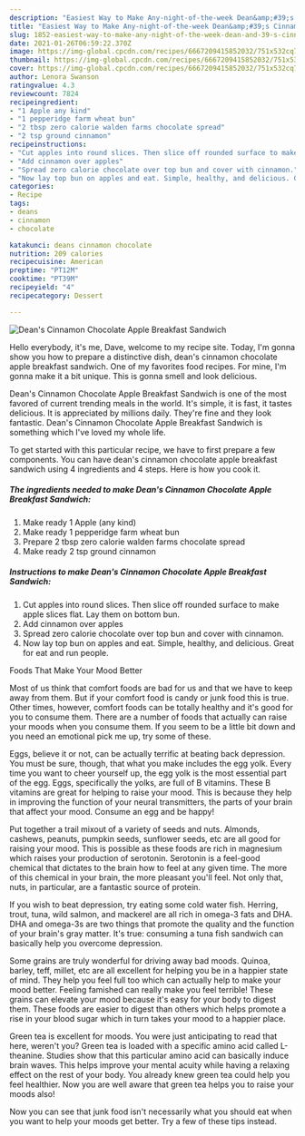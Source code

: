 ```yaml
---
description: "Easiest Way to Make Any-night-of-the-week Dean&amp;#39;s Cinnamon Chocolate Apple Breakfast Sandwich"
title: "Easiest Way to Make Any-night-of-the-week Dean&amp;#39;s Cinnamon Chocolate Apple Breakfast Sandwich"
slug: 1852-easiest-way-to-make-any-night-of-the-week-dean-and-39-s-cinnamon-chocolate-apple-breakfast-sandwich
date: 2021-01-26T06:59:22.370Z
image: https://img-global.cpcdn.com/recipes/6667209415852032/751x532cq70/deans-cinnamon-chocolate-apple-breakfast-sandwich-recipe-main-photo.jpg
thumbnail: https://img-global.cpcdn.com/recipes/6667209415852032/751x532cq70/deans-cinnamon-chocolate-apple-breakfast-sandwich-recipe-main-photo.jpg
cover: https://img-global.cpcdn.com/recipes/6667209415852032/751x532cq70/deans-cinnamon-chocolate-apple-breakfast-sandwich-recipe-main-photo.jpg
author: Lenora Swanson
ratingvalue: 4.3
reviewcount: 7824
recipeingredient:
- "1 Apple any kind"
- "1 pepperidge farm wheat bun"
- "2 tbsp zero calorie walden farms chocolate spread"
- "2 tsp ground cinnamon"
recipeinstructions:
- "Cut apples into round slices. Then slice off rounded surface to make apple slices flat. Lay them on bottom bun."
- "Add cinnamon over apples"
- "Spread zero calorie chocolate over top bun and cover with cinnamon."
- "Now lay top bun on apples and eat. Simple, healthy, and delicious. Great for eat and run people."
categories:
- Recipe
tags:
- deans
- cinnamon
- chocolate

katakunci: deans cinnamon chocolate 
nutrition: 209 calories
recipecuisine: American
preptime: "PT12M"
cooktime: "PT39M"
recipeyield: "4"
recipecategory: Dessert

---
```



![Dean&#39;s Cinnamon Chocolate Apple Breakfast Sandwich](https://img-global.cpcdn.com/recipes/6667209415852032/751x532cq70/deans-cinnamon-chocolate-apple-breakfast-sandwich-recipe-main-photo.jpg)

Hello everybody, it's me, Dave, welcome to my recipe site. Today, I'm gonna show you how to prepare a distinctive dish, dean&#39;s cinnamon chocolate apple breakfast sandwich. One of my favorites food recipes. For mine, I'm gonna make it a bit unique. This is gonna smell and look delicious.



Dean&#39;s Cinnamon Chocolate Apple Breakfast Sandwich is one of the most favored of current trending meals in the world. It's simple, it is fast, it tastes delicious. It is appreciated by millions daily. They're fine and they look fantastic. Dean&#39;s Cinnamon Chocolate Apple Breakfast Sandwich is something which I've loved my whole life.


To get started with this particular recipe, we have to first prepare a few components. You can have dean&#39;s cinnamon chocolate apple breakfast sandwich using 4 ingredients and 4 steps. Here is how you cook it.

<!--inarticleads1-->

##### The ingredients needed to make Dean&#39;s Cinnamon Chocolate Apple Breakfast Sandwich:

1. Make ready 1 Apple (any kind)
1. Make ready 1 pepperidge farm wheat bun
1. Prepare 2 tbsp zero calorie walden farms chocolate spread
1. Make ready 2 tsp ground cinnamon




<!--inarticleads2-->

##### Instructions to make Dean&#39;s Cinnamon Chocolate Apple Breakfast Sandwich:

1. Cut apples into round slices. Then slice off rounded surface to make apple slices flat. Lay them on bottom bun.
1. Add cinnamon over apples
1. Spread zero calorie chocolate over top bun and cover with cinnamon.
1. Now lay top bun on apples and eat. Simple, healthy, and delicious. Great for eat and run people.




Foods That Make Your Mood Better


Most of us think that comfort foods are bad for us and that we have to keep away from them. But if your comfort food is candy or junk food this is true. Other times, however, comfort foods can be totally healthy and it's good for you to consume them. There are a number of foods that actually can raise your moods when you consume them. If you seem to be a little bit down and you need an emotional pick me up, try some of these.

Eggs, believe it or not, can be actually terrific at beating back depression. You must be sure, though, that what you make includes the egg yolk. Every time you want to cheer yourself up, the egg yolk is the most essential part of the egg. Eggs, specifically the yolks, are full of B vitamins. These B vitamins are great for helping to raise your mood. This is because they help in improving the function of your neural transmitters, the parts of your brain that affect your mood. Consume an egg and be happy!

Put together a trail mixout of a variety of seeds and nuts. Almonds, cashews, peanuts, pumpkin seeds, sunflower seeds, etc are all good for raising your mood. This is possible as these foods are rich in magnesium which raises your production of serotonin. Serotonin is a feel-good chemical that dictates to the brain how to feel at any given time. The more of this chemical in your brain, the more pleasant you'll feel. Not only that, nuts, in particular, are a fantastic source of protein.

If you wish to beat depression, try eating some cold water fish. Herring, trout, tuna, wild salmon, and mackerel are all rich in omega-3 fats and DHA. DHA and omega-3s are two things that promote the quality and the function of your brain's gray matter. It's true: consuming a tuna fish sandwich can basically help you overcome depression. 

Some grains are truly wonderful for driving away bad moods. Quinoa, barley, teff, millet, etc are all excellent for helping you be in a happier state of mind. They help you feel full too which can actually help to make your mood better. Feeling famished can really make you feel terrible! These grains can elevate your mood because it's easy for your body to digest them. These foods are easier to digest than others which helps promote a rise in your blood sugar which in turn takes your mood to a happier place.

Green tea is excellent for moods. You were just anticipating to read that here, weren't you? Green tea is loaded with a specific amino acid called L-theanine. Studies show that this particular amino acid can basically induce brain waves. This helps improve your mental acuity while having a relaxing effect on the rest of your body. You already knew green tea could help you feel healthier. Now you are well aware that green tea helps you to raise your moods also!

Now you can see that junk food isn't necessarily what you should eat when you want to help your moods get better. Try  a few  of  these  tips  instead.

